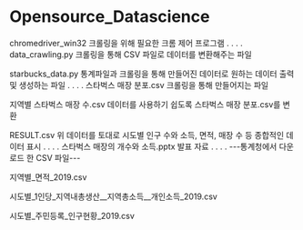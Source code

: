 # Opensource_Datascience

chromedriver_win32  크롤링을 위해 필요한 크롬 제어 프로그램
.
.
.
.
data_crawling.py  크롤링을 통해 CSV 파일로 데이터를 변환해주는 파일
 
starbucks_data.py  통계파일과 크롤링을 통해 만들어진 데이터로 원하는 데이터 출력 및 생성하는 파일
.
.
.
.
스타벅스 매장 분포.csv   크롤링을 통해 만들어지는 파일

지역별 스타벅스 매장 수.csv   데이터를 사용하기 쉽도록 스타벅스 매장 분포.csv를 변환

RESULT.csv   위 데이터를 토대로 시도별 인구 수와 소득, 면적, 매장 수 등 종합적인 데이터 표시 
.
.
.
.
스타벅스 매장의 개수와 소득.pptx    발표 자료
.
.
.
.
---통계청에서 다운로드 한 CSV 파일---

지역별_면적_2019.csv

시도별_1인당_지역내총생산__지역총소득__개인소득_2019.csv

시도별_주민등록_인구현황_2019.csv
